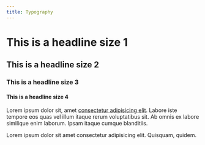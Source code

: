 ```yaml
---
title: Typography
---
```


# This is a headline size 1
## This is a headline size 2
### This is a headline size 3
#### This is a headline size 4

Lorem ipsum dolor sit, amet [consectetur adipisicing elit](#). Labore iste tempore eos quas vel illum itaque rerum voluptatibus sit. Ab omnis ex labore similique enim laborum. Ipsam itaque cumque blanditiis.

<p class="lead">
    Lorem ipsum dolor sit amet consectetur adipisicing elit. Quisquam, quidem.
</p>